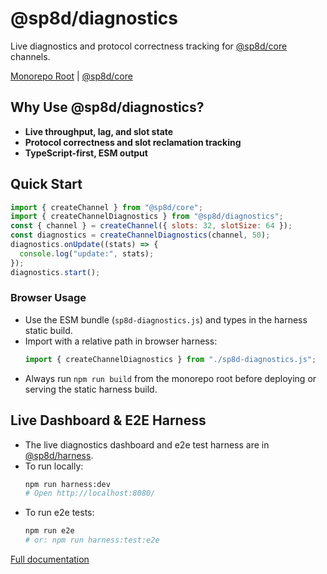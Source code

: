 # @sp8d/diagnostics

Live diagnostics and protocol correctness tracking for [@sp8d/core](../core) channels.

[Monorepo Root](https://github.com/SP8D/sp8d) | [@sp8d/core](../core)

## Why Use @sp8d/diagnostics?

- **Live throughput, lag, and slot state**
- **Protocol correctness and slot reclamation tracking**
- **TypeScript-first, ESM output**

## Quick Start

```js
import { createChannel } from "@sp8d/core";
import { createChannelDiagnostics } from "@sp8d/diagnostics";
const { channel } = createChannel({ slots: 32, slotSize: 64 });
const diagnostics = createChannelDiagnostics(channel, 50);
diagnostics.onUpdate((stats) => {
  console.log("update:", stats);
});
diagnostics.start();
```

### Browser Usage

- Use the ESM bundle (`sp8d-diagnostics.js`) and types in the harness static build.
- Import with a relative path in browser harness:
  ```js
  import { createChannelDiagnostics } from "./sp8d-diagnostics.js";
  ```
- Always run `npm run build` from the monorepo root before deploying or serving the static harness build.

## Live Dashboard & E2E Harness

- The live diagnostics dashboard and e2e test harness are in [@sp8d/harness](../harness).
- To run locally:
  ```sh
  npm run harness:dev
  # Open http://localhost:8080/
  ```
- To run e2e tests:
  ```sh
  npm run e2e
  # or: npm run harness:test:e2e
  ```

[Full documentation](https://sp8d.github.io/)
